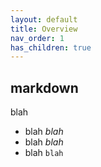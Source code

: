 ```yaml
---
layout: default
title: Overview
nav_order: 1
has_children: true
---
```


## markdown

blah
* blah *blah*
* blah *blah*
* blah `blah`
